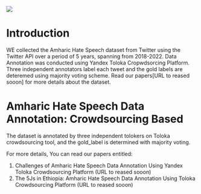 
 [![](../../logo.png)](https://github.com/uhh-lt/amharicmodels/)
# Introduction
WE collected the Amharic Hate Speech dataset from Twitter using the Twitter API over a period of 5 years, spanning from 2018-2022. Data Annotation was conducted using Yandex Toloka Cropwdsorcing Platform. Three independent annotators label each tweet and the gold labels are deteremed using majority voting scheme.  Read our papers[URL to reased sooon] for more details about the dataset.

# Amharic Hate Speech Data Annotation: Crowdsourcing Based
The dataset is annotated by three independent tolokers on Toloka crowdsourcing tool, and the gold_label is determined with majority voting.

For more details, You can read our papers entitled:
1. Challenges of Amharic Hate Speech Data Annotation Using Yandex Toloka Crowdsourcing Platform (URL to reased sooon)
2. The 5Js in Ethiopia: Amharic Hate Speech Data Annotation Using Toloka Crowdsourcing Platform (URL to reased sooon)
